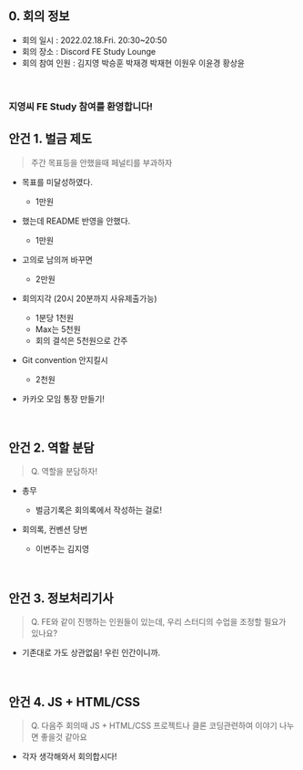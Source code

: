## 0. 회의 정보

- 회의 일시 : 2022.02.18.Fri. 20:30~20:50
- 회의 장소 : Discord FE Study Lounge
- 회의 참여 인원 : 김지영 박승훈 박재경 박재현 이원우 이윤경 황상윤

<br>



### 지영씨 FE Study 참여를 환영합니다!





## 안건 1. 벌금 제도

>  주간 목표등을 안했을때 페널티를 부과하자

- 목표를 미달성하였다.
  - 1만원

- 했는데 README 반영을 안했다.
  - 1만원

- 고의로 남의꺼 바꾸면
  - 2만원

- 회의지각 (20시 20분까지 사유제출가능)
  - 1분당 1천원
  - Max는 5천원
  - 회의 결석은 5천원으로 간주

- Git convention 안지킬시
  * 2천원

* 카카오 모임 통장 만들기!

<br>

## 안건 2. 역할 분담

> Q. 역할을 분담하자!

- 총무
  - 벌금기록은 회의록에서 작성하는 걸로!

- 회의록, 컨벤션 당번
  - 이번주는 김지영


<br>

## 안건 3. 정보처리기사

> Q. FE와 같이 진행하는 인원들이 있는데, 우리 스터디의 수업을 조정할 필요가 있나요?

- 기존대로 가도 상관없음! 우린 인간이니까.

<br>



## 안건 4. JS + HTML/CSS

> Q. 다음주 회의때 JS + HTML/CSS 프로젝트나 클론 코딩관련하여 이야기 나누면 좋을것 같아요

* 각자 생각해와서 회의합시다!
